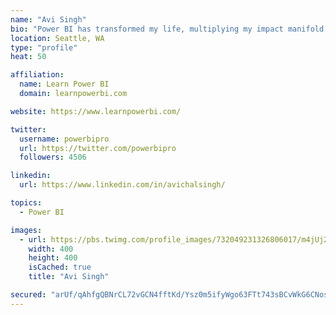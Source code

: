 ```yaml
---
name: "Avi Singh"
bio: "Power BI has transformed my life, multiplying my impact manifold. Now I am on a mission to spread the word and share the knowledge"
location: Seattle, WA
type: "profile"
heat: 50

affiliation:
  name: Learn Power BI
  domain: learnpowerbi.com

website: https://www.learnpowerbi.com/

twitter:
  username: powerbipro
  url: https://twitter.com/powerbipro
  followers: 4506

linkedin:
  url: https://www.linkedin.com/in/avichalsingh/

topics:
  - Power BI

images:
  - url: https://pbs.twimg.com/profile_images/732049231326806017/m4jUj2Lu_400x400.jpg
    width: 400
    height: 400
    isCached: true
    title: "Avi Singh"

secured: "arUf/qAhfgQBNrCL72vGCN4fftKd/Ysz0m5ifyWgo63FTt743sBCvWkG6CNosAEIyUKpa+tCvxKzSxMjCWUOxl4YZnmkPj3WUBOUzYJ2L5+vWqL24OfQA3OaZVDCqf6JDhCR7Egy3q+IDuUcQxzPpJIasVOCUyzs+pyq4Ghs3QdaksJPnlft2K37Ks5aAwn1EiaH0IvOIyHPCnyrxGl2YChJOUwRNMAzRVB7YWEL4938i5EwT9Ur/bIBmWGHPhLuHvoirRJThhpmSOLZwxpxfd2MbTPfObcFxVnDHzMfZcKev0GINNmtO94URuMIrUWjUHnGWlGupvw0H9lVl+whraZwCzXzTGlZLJrybBGXJAFbz64N6j/EBjSyrorIvn3ER/g50IL8eW9AbLXJ9Cjt9ooGsuFyxHDeD+EsYVgz8vI=;/rxphOTW56RZ+g2ypAjrNQ=="
---
```


